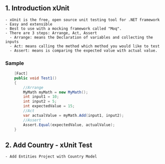 ## 1. Introduction xUnit
    - xUnit is the free, open source unit testing tool for .NET framework
    - Easy and extensible
    - Best to use with a mocking framework called "Moq".
    - There are 3 steps: Arrange, Act, Assert
      - Arrange: means the Declaration of variables and collecting the inputs
      - Act: means calling the method which method you would like to test
      - Assert: means is comparing the expected value with actual value.

### Sample
```C#
    [Fact]
    public void Test1()
    {
        //Arrange
        MyMath myMath = new MyMath();
        int input1 = 10;
        int input2 = 5;
        int expectedValue = 15;
        //Act
        var actualValue = myMath.Add(input1, input2);
        //Assert
        Assert.Equal(expectedValue, actualValue);
    }
```

## 2. Add Country - xUnit Test
    - Add Entities Project with Country Model